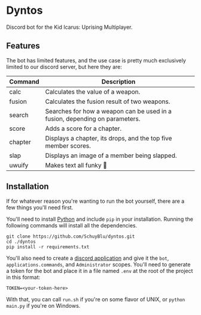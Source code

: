 # Dyntos
Discord bot for the Kid Icarus: Uprising Multiplayer.

## Features
The bot has limited features, and the use case is pretty much exclusively limited to our discord server, but here they are:

| Command | Description                                                                 |
| ------- | --------------------------------------------------------------------------- |
| calc    | Calculates the value of a weapon.                                           |
| fusion  | Calculates the fusion result of two weapons.                                |
| search  | Searches for how a weapon can be used in a fusion, depending on parameters. |
| score   | Adds a score for a chapter.                                                 |
| chapter | Displays a chapter, its drops, and the top five member scores.              |
| slap    | Displays an image of a member being slapped.                                |
| uwuify  | Makes text all funky 🤨                                                     |

## Installation
If for whatever reason you're wanting to run the bot yourself, there are a few things you'll need first.

You'll need to install [Python](https://www.python.org/downloads/) and include `pip` in your installation. Running the following commands will install all the dependencies.
```
git clone https://github.com/SchuyBlu/dyntos.git
cd ./dyntos
pip install -r requirements.txt
```
You'll also need to create a [discord application](https://discord.com/developers/applications) and give it the `bot`, `applications.commands`, and `Administrator` scopes. You'll need to generate a token for the bot and place it in a file named `.env` at the root of the project in this format:
```
TOKEN=<your-token-here>
```
With that, you can call `run.sh` if you're on some flavor of UNIX, or `python main.py` if you're on Windows.
